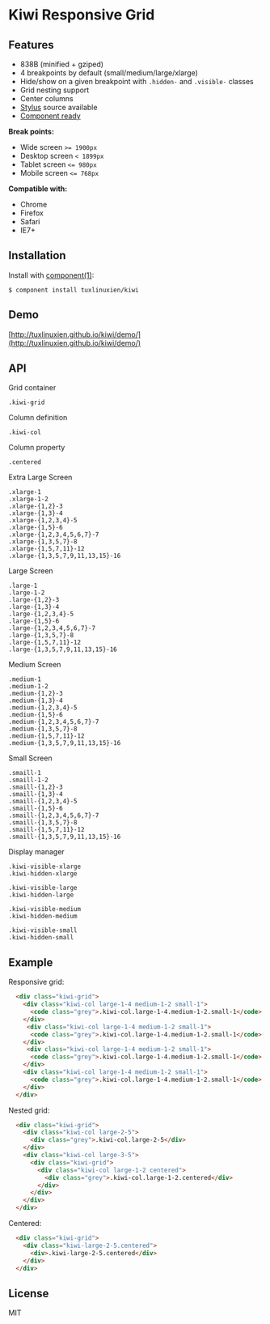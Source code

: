 # Kiwi Responsive Grid

## Features

* 838B (minified + gziped)
* 4 breakpoints by default (small/medium/large/xlarge)
* Hide/show on a given breakpoint with `.hidden-` and `.visible-` classes
* Grid nesting support
* Center columns
* [Stylus](http://learnboost.github.io/stylus/) source available
* [Component ready](https://github.com/component/component)


**Break points:**

* Wide screen `>= 1900px`
* Desktop screen `< 1899px`
* Tablet screen `<= 980px`
* Mobile screen `<= 768px`

  
**Compatible with:**

* Chrome
* Firefox
* Safari
* IE7+

## Installation

  Install with [component(1)](http://component.io):

    $ component install tuxlinuxien/kiwi

## Demo

  [http://tuxlinuxien.github.io/kiwi/demo/](http://tuxlinuxien.github.io/kiwi/demo/)

## API
  
  Grid container
    
    .kiwi-grid

  Column definition

    .kiwi-col

  Column property

    .centered
  
  Extra Large Screen
  
    .xlarge-1
    .xlarge-1-2
    .xlarge-{1,2}-3
    .xlarge-{1,3}-4
    .xlarge-{1,2,3,4}-5
    .xlarge-{1,5}-6
    .xlarge-{1,2,3,4,5,6,7}-7
    .xlarge-{1,3,5,7}-8
    .xlarge-{1,5,7,11}-12
    .xlarge-{1,3,5,7,9,11,13,15}-16

  Large Screen
  
    .large-1
    .large-1-2
    .large-{1,2}-3
    .large-{1,3}-4
    .large-{1,2,3,4}-5
    .large-{1,5}-6
    .large-{1,2,3,4,5,6,7}-7
    .large-{1,3,5,7}-8
    .large-{1,5,7,11}-12
    .large-{1,3,5,7,9,11,13,15}-16

  Medium Screen
  
    .medium-1
    .medium-1-2
    .medium-{1,2}-3
    .medium-{1,3}-4
    .medium-{1,2,3,4}-5
    .medium-{1,5}-6
    .medium-{1,2,3,4,5,6,7}-7
    .medium-{1,3,5,7}-8
    .medium-{1,5,7,11}-12
    .medium-{1,3,5,7,9,11,13,15}-16

  Small Screen
  
    .smaill-1
    .smaill-1-2
    .smaill-{1,2}-3
    .smaill-{1,3}-4
    .smaill-{1,2,3,4}-5
    .smaill-{1,5}-6
    .smaill-{1,2,3,4,5,6,7}-7
    .smaill-{1,3,5,7}-8
    .smaill-{1,5,7,11}-12
    .smaill-{1,3,5,7,9,11,13,15}-16

  Display manager
  
    .kiwi-visible-xlarge
    .kiwi-hidden-xlarge

    .kiwi-visible-large
    .kiwi-hidden-large

    .kiwi-visible-medium
    .kiwi-hidden-medium
    
    .kiwi-visible-small
    .kiwi-hidden-small
       
## Example

Responsive grid:

```html
  <div class="kiwi-grid">
    <div class="kiwi-col large-1-4 medium-1-2 small-1">
      <code class="grey">.kiwi-col.large-1-4.medium-1-2.small-1</code>
    </div>
     <div class="kiwi-col large-1-4 medium-1-2 small-1">
      <code class="grey">.kiwi-col.large-1-4.medium-1-2.small-1</code>
    </div>
     <div class="kiwi-col large-1-4 medium-1-2 small-1">
      <code class="grey">.kiwi-col.large-1-4.medium-1-2.small-1</code>
    </div>
    <div class="kiwi-col large-1-4 medium-1-2 small-1">
      <code class="grey">.kiwi-col.large-1-4.medium-1-2.small-1</code>
    </div>
  </div>
```


Nested grid:

```html
  <div class="kiwi-grid">
    <div class="kiwi-col large-2-5">
      <div class="grey">.kiwi-col.large-2-5</div>
    </div>
    <div class="kiwi-col large-3-5">
      <div class="kiwi-grid">
        <div class="kiwi-col large-1-2 centered">
          <div class="grey">.kiwi-col.large-1-2.centered</div>
        </div>
      </div>
    </div>
  </div>
```


Centered:

```html
  <div class="kiwi-grid">
    <div class="kiwi-large-2-5.centered">
      <div>.kiwi-large-2-5.centered</div>
    </div>
  </div>
```

## License

  MIT
